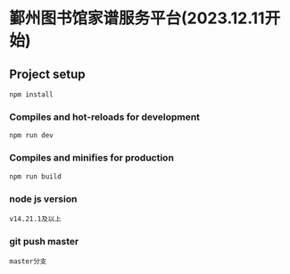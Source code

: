 # 鄞州图书馆家谱服务平台(2023.12.11开始)

## Project setup
```
npm install
```

### Compiles and hot-reloads for development
```
npm run dev
```

### Compiles and minifies for production
```
npm run build
```

### node js version
```
v14.21.1及以上
```

### git push master
```
master分支
```